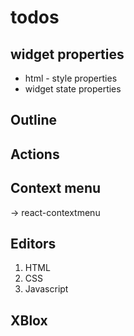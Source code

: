 # todos


## widget properties
- html - style properties
- widget state properties


## Outline

## Actions

## Context menu

  -> react-contextmenu

## Editors
  1. HTML
  2. CSS
  3. Javascript

## XBlox

